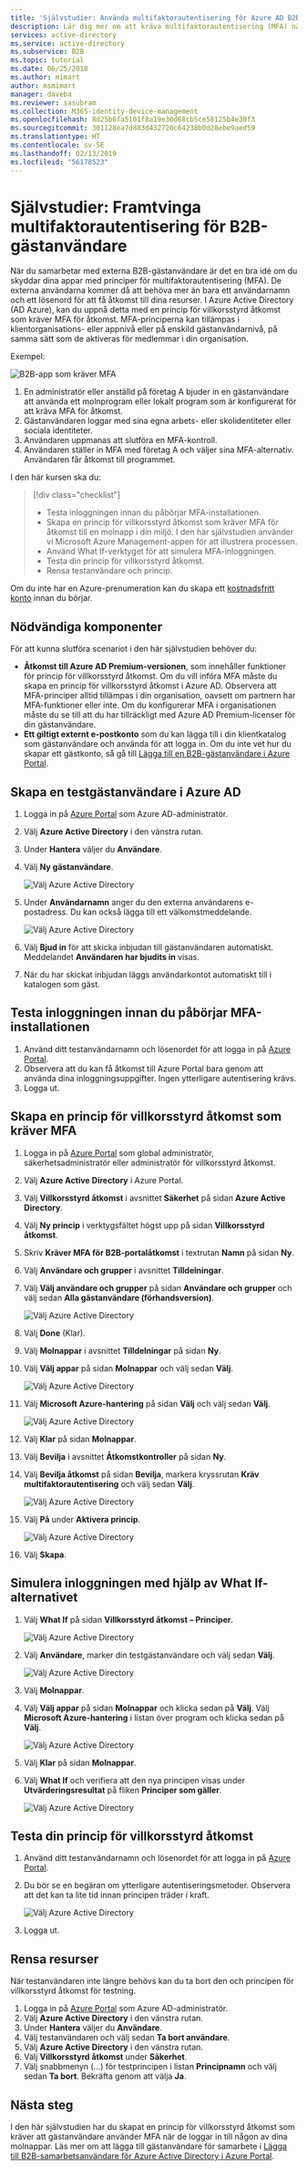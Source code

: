```yaml
---
title: 'Självstudier: Använda multifaktorautentisering för Azure AD B2B-gästanvändare'
description: Lär dig mer om att kräva multifaktorautentisering (MFA) när du använder Azure AD B2B för att samarbeta med externa användare och partnerorganisationer.
services: active-directory
ms.service: active-directory
ms.subservice: B2B
ms.topic: tutorial
ms.date: 06/25/2018
ms.author: mimart
author: msmimart
manager: daveba
ms.reviewer: sasubram
ms.collection: M365-identity-device-management
ms.openlocfilehash: 8d25b6fa5101f8a19e30d68cb5ce58125b4e30f3
ms.sourcegitcommit: 301128ea7d883d432720c64238b0d28ebe9aed59
ms.translationtype: HT
ms.contentlocale: sv-SE
ms.lasthandoff: 02/13/2019
ms.locfileid: "56178523"
---
```

# <a name="tutorial-enforce-multi-factor-authentication-for-b2b-guest-users"></a>Självstudier: Framtvinga multifaktorautentisering för B2B-gästanvändare

När du samarbetar med externa B2B-gästanvändare är det en bra idé om du skyddar dina appar med principer för multifaktorautentisering (MFA). De externa användarna kommer då att behöva mer än bara ett användarnamn och ett lösenord för att få åtkomst till dina resurser. I Azure Active Directory (AD Azure), kan du uppnå detta med en princip för villkorsstyrd åtkomst som kräver MFA för åtkomst. MFA-principerna kan tillämpas i klientorganisations- eller appnivå eller på enskild gästanvändarnivå, på samma sätt som de aktiveras för medlemmar i din organisation.

Exempel:

![B2B-app som kräver MFA](media/tutorial-mfa/aad-b2b-mfa-example.png)

1.  En administratör eller anställd på företag A bjuder in en gästanvändare att använda ett molnprogram eller lokalt program som är konfigurerat för att kräva MFA för åtkomst.
2.  Gästanvändaren loggar med sina egna arbets- eller skolidentiteter eller sociala identiteter. 
3.  Användaren uppmanas att slutföra en MFA-kontroll. 
4.  Användaren ställer in MFA med företag A och väljer sina MFA-alternativ. Användaren får åtkomst till programmet.

I den här kursen ska du:

> [!div class="checklist"]
> * Testa inloggningen innan du påbörjar MFA-installationen.
> * Skapa en princip för villkorsstyrd åtkomst som kräver MFA för åtkomst till en molnapp i din miljö. I den här självstudien använder vi Microsoft Azure Management-appen för att illustrera processen.
> * Använd What If-verktyget för att simulera MFA-inloggningen.
> * Testa din princip för villkorsstyrd åtkomst.
> * Rensa testanvändare och princip.

Om du inte har en Azure-prenumeration kan du skapa ett [kostnadsfritt konto](https://azure.microsoft.com/free/?WT.mc_id=A261C142F) innan du börjar.

## <a name="prerequisites"></a>Nödvändiga komponenter

För att kunna slutföra scenariot i den här självstudien behöver du:

 - **Åtkomst till Azure AD Premium-versionen**, som innehåller funktioner för princip för villkorsstyrd åtkomst. Om du vill införa MFA måste du skapa en princip för villkorsstyrd åtkomst i Azure AD. Observera att MFA-principer alltid tillämpas i din organisation, oavsett om partnern har MFA-funktioner eller inte. Om du konfigurerar MFA i organisationen måste du se till att du har tillräckligt med Azure AD Premium-licenser för din gästanvändare. 
 - **Ett giltigt externt e-postkonto** som du kan lägga till i din klientkatalog som gästanvändare och använda för att logga in. Om du inte vet hur du skapar ett gästkonto, så gå till [Lägga till en B2B-gästanvändare i Azure Portal](add-users-administrator.md).

## <a name="create-a-test-guest-user-in-azure-ad"></a>Skapa en testgästanvändare i Azure AD

1. Logga in på [Azure Portal](https://portal.azure.com/) som Azure AD-administratör.
2. Välj **Azure Active Directory** i den vänstra rutan.
3.  Under **Hantera** väljer du **Användare**.
4.  Välj **Ny gästanvändare**.

    ![Välj Azure Active Directory](media/tutorial-mfa/tutorial-mfa-user-3.png)

5.  Under **Användarnamn** anger du den externa användarens e-postadress. Du kan också lägga till ett välkomstmeddelande. 

    ![Välj Azure Active Directory](media/tutorial-mfa/tutorial-mfa-user-4.png)

6.  Välj **Bjud in** för att skicka inbjudan till gästanvändaren automatiskt. Meddelandet **Användaren har bjudits in** visas. 
7.  När du har skickat inbjudan läggs användarkontot automatiskt till i katalogen som gäst.

## <a name="test-the-sign-in-experience-before-mfa-setup"></a>Testa inloggningen innan du påbörjar MFA-installationen
1.  Använd ditt testanvändarnamn och lösenordet för att logga in på [Azure Portal](https://portal.azure.com/).
2.  Observera att du kan få åtkomst till Azure Portal bara genom att använda dina inloggningsuppgifter. Ingen ytterligare autentisering krävs.
3.  Logga ut.

## <a name="create-a-conditional-access-policy-that-requires-mfa"></a>Skapa en princip för villkorsstyrd åtkomst som kräver MFA
1.  Logga in på [Azure Portal](https://portal.azure.com/) som global administratör, säkerhetsadministratör eller administratör för villkorsstyrd åtkomst.
2.  Välj **Azure Active Directory** i Azure Portal. 
3.  Välj **Villkorsstyrd åtkomst** i avsnittet **Säkerhet** på sidan **Azure Active Directory**.
4.  Välj **Ny princip** i verktygsfältet högst upp på sidan **Villkorsstyrd åtkomst**.
5.  Skriv **Kräver MFA för B2B-portalåtkomst** i textrutan **Namn** på sidan **Ny**.
6.  Välj **Användare och grupper** i avsnittet **Tilldelningar**.
7.  Välj **Välj användare och grupper** på sidan **Användare och grupper** och välj sedan **Alla gästanvändare (förhandsversion)**.

    ![Välj Azure Active Directory](media/tutorial-mfa/tutorial-mfa-policy-6.png)
9.  Välj **Done** (Klar).
10. Välj **Molnappar** i avsnittet **Tilldelningar** på sidan **Ny**.
11. Välj **Välj appar** på sidan **Molnappar** och välj sedan **Välj**.

    ![Välj Azure Active Directory](media/tutorial-mfa/tutorial-mfa-policy-10.png)

12. Välj **Microsoft Azure-hantering** på sidan **Välj** och välj sedan **Välj**.

    ![Välj Azure Active Directory](media/tutorial-mfa/tutorial-mfa-policy-11.png)

13. Välj **Klar** på sidan **Molnappar**.
14. Välj **Bevilja** i avsnittet **Åtkomstkontroller** på sidan **Ny**.
15. Välj **Bevilja åtkomst** på sidan **Bevilja**, markera kryssrutan **Kräv multifaktorautentisering** och välj sedan **Välj**.

    ![Välj Azure Active Directory](media/tutorial-mfa/tutorial-mfa-policy-13.png)

16. Välj **På** under **Aktivera princip**.

    ![Välj Azure Active Directory](media/tutorial-mfa/tutorial-mfa-policy-14.png)

17. Välj **Skapa**.

## <a name="use-the-what-if-option-to-simulate-sign-in"></a>Simulera inloggningen med hjälp av What If-alternativet

1.  Välj **What If** på sidan **Villkorsstyrd åtkomst – Principer**. 

    ![Välj Azure Active Directory](media/tutorial-mfa/tutorial-mfa-whatif-1.png)

2.  Välj **Användare**, marker din testgästanvändare och välj sedan **Välj**.

    ![Välj Azure Active Directory](media/tutorial-mfa/tutorial-mfa-whatif-2.png)

3.  Välj **Molnappar**.
4.  Välj **Välj appar** på sidan **Molnappar** och klicka sedan på **Välj**. Välj **Microsoft Azure-hantering** i listan över program och klicka sedan på **Välj**. 

    ![Välj Azure Active Directory](media/tutorial-mfa/tutorial-mfa-whatif-3.png)

5.  Välj **Klar** på sidan **Molnappar**.
6.  Välj **What If** och verifiera att den nya principen visas under **Utvärderingsresultat** på fliken **Principer som gäller**.

    ![Välj Azure Active Directory](media/tutorial-mfa/tutorial-mfa-whatif-4.png)

## <a name="test-your-conditional-access-policy"></a>Testa din princip för villkorsstyrd åtkomst
1.  Använd ditt testanvändarnamn och lösenordet för att logga in på [Azure Portal](https://portal.azure.com/).
2.  Du bör se en begäran om ytterligare autentiseringsmetoder. Observera att det kan ta lite tid innan principen träder i kraft.

    ![Välj Azure Active Directory](media/tutorial-mfa/mfa-required.png)
 
3.  Logga ut.

## <a name="clean-up-resources"></a>Rensa resurser
När testanvändaren inte längre behövs kan du ta bort den och principen för villkorsstyrd åtkomst för testning.
1.  Logga in på [Azure Portal](https://portal.azure.com/) som Azure AD-administratör.
2.  Välj **Azure Active Directory** i den vänstra rutan.
3.  Under **Hantera** väljer du **Användare**.
4.  Välj testanvändaren och välj sedan **Ta bort användare**.
5.  Välj **Azure Active Directory** i den vänstra rutan.
6.  Välj **Villkorsstyrd åtkomst** under **Säkerhet**.
7.  Välj snabbmenyn (...) för testprincipen i listan **Principnamn** och välj sedan **Ta bort**. Bekräfta genom att välja **Ja**.
## <a name="next-steps"></a>Nästa steg
I den här självstudien har du skapat en princip för villkorsstyrd åtkomst som kräver att gästanvändare använder MFA när de loggar in till någon av dina molnappar. Läs mer om att lägga till gästanvändare för samarbete i [Lägga till B2B-samarbetsanvändare för Azure Active Directory i Azure Portal](add-users-administrator.md).
